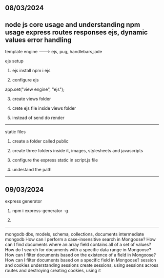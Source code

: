 08/03/2024
-------------------------------
node js core usage and understanding
npm usage
express
routes
responses
ejs, dynamic values
error handling
-------------------------------
template engine ---> ejs, pug, handlebars,jade

ejs setup

1) ejs install
npm i ejs

2) configure ejs

app.set("view engine", "ejs");

3) create views folder

4) crete ejs file inside views folder

5) instead of send do render
---------------------------------
static files

1) create a folder called public

2) create three folders inside it, images, stylesheets and javascripts

3) configure the express static in script.js file

4) undestand the path
------------------------------------
09/03/2024
--------------------------------
express generator

1) npm i express-generator -g

2) 






------------------------------
mongodb
    dbs, models, schema, collections, documents
intermediate mongodb
    How can I perform a case-insensitive search in Mongoose?
    How can I find documents where an array field contains all of a set of values?
    How do I search for documents with a specific data range in Mongoose?
    How can I filter documents based on the existence of a field in Mongoose?
    How can I filter documents based on a specific field in Mongoose?
session and cookies
understanding sessions
    create sessions, using sessions across routes and destroying
    creating cookies, using it
